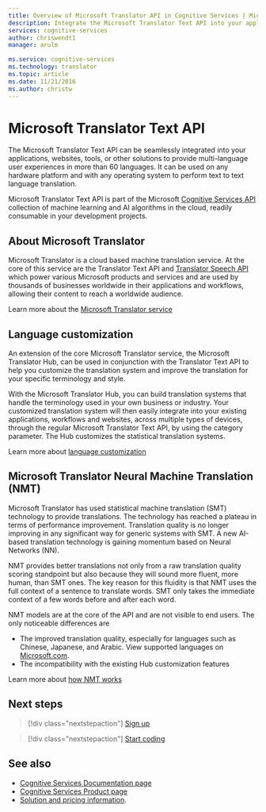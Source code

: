 ```yaml
---
title: Overview of Microsoft Translator API in Cognitive Services | Microsoft Docs
description: Integrate the Microsoft Translator Text API into your applications, websites, tools, and other solutions to provide multi-language user experiences.
services: cognitive-services
author: chriswendt1
manager: arulm

ms.service: cognitive-services
ms.technology: translator
ms.topic: article
ms.date: 11/21/2016
ms.author: christw
---
```


# Microsoft Translator Text API
The Microsoft Translator Text API can be seamlessly integrated into your applications, websites, tools, or other solutions to provide multi-language user experiences in more than 60 languages. It can be used on any hardware platform and with any operating system to perform text to text language translation.

Microsoft Translator Text API is part of the Microsoft [Cognitive Services API](https://docs.microsoft.com/en-us/azure/#pivot=products&panel=ai) collection of machine learning and AI algorithms in the cloud, readily consumable in your development projects.

## About Microsoft Translator
Microsoft Translator is a cloud based machine translation service. At the core of this service are the Translator Text API and [Translator Speech API](https://www.microsoft.com/en-us/translator/speech.aspx) which power various Microsoft products and services and are used by thousands of businesses worldwide in their applications and workflows, allowing their content to reach a worldwide audience.

Learn more about the [Microsoft Translator service](https://www.microsoft.com/en-us/translator/home.aspx)


## Language customization
An extension of the core Microsoft Translator service, the Microsoft Translator Hub, can be used in conjunction with the Translator Text API to help you customize the translation system and improve the translation for your specific terminology and style.

With the Microsoft Translator Hub, you can build translation systems that handle the terminology used in your own business or industry. Your customized translation system will then easily integrate into your existing applications, workflows and websites, across multiple types of devices, through the regular Microsoft Translator Text API, by using the category parameter. The Hub customizes the statistical translation systems. 

Learn more about [language customization](customization.md)

## Microsoft Translator Neural Machine Translation (NMT)
Microsoft Translator has used statistical machine translation (SMT) technology to provide translations. The technology has reached a plateau in terms of performance improvement. Translation quality is no longer improving in any significant way for generic systems with SMT. A new AI-based translation technology is gaining momentum based on Neural Networks (NN).

NMT provides better translations not only from a raw translation quality scoring standpoint but also because they will sound more fluent, more human, than SMT ones. 
The key reason for this fluidity is that NMT uses the full context of a sentence to translate words. SMT only takes the immediate context of a few words before and after each word.

NMT models are at the core of the API and are not visible to end users. 
The only noticeable differences are
-	The improved translation quality, especially for languages such as Chinese, Japanese, and Arabic. View supported languages on [Microsoft.com](https://www.microsoft.com/en-us/translator/languages.aspx). 
-	The incompatibility with the existing Hub customization features

Learn more about [how NMT works](https://www.microsoft.com/en-us/translator/mt.aspx#nnt)

## Next steps

> [!div class="nextstepaction"]
> [Sign up](translator-text-how-to-signup.md)

> [!div class="nextstepaction"]
> [Start coding](quickstarts/csharp.md)

## See also
- [Cognitive Services Documentation page](https://docs.microsoft.com/en-us/azure/#pivot=products&panel=ai)
- [Cognitive Services Product page](https://azure.microsoft.com/services/cognitive-services/)
- [Solution and pricing information](https://www.microsoft.com/en-us/translator/default.aspx).

